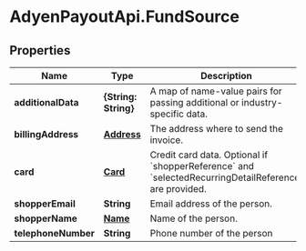 # AdyenPayoutApi.FundSource

## Properties

Name | Type | Description | Notes
------------ | ------------- | ------------- | -------------
**additionalData** | **{String: String}** | A map of name-value pairs for passing additional or industry-specific data. | [optional] 
**billingAddress** | [**Address**](Address.md) | The address where to send the invoice. | [optional] 
**card** | [**Card**](Card.md) | Credit card data.  Optional if &#x60;shopperReference&#x60; and &#x60;selectedRecurringDetailReference&#x60; are provided. | [optional] 
**shopperEmail** | **String** | Email address of the person. | [optional] 
**shopperName** | [**Name**](Name.md) | Name of the person. | [optional] 
**telephoneNumber** | **String** | Phone number of the person | [optional] 


